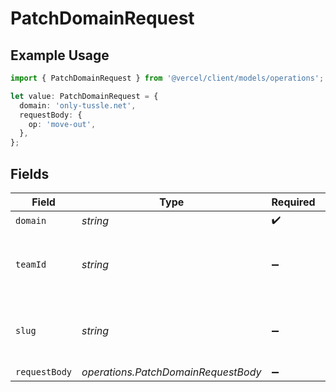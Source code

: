 # PatchDomainRequest

## Example Usage

```typescript
import { PatchDomainRequest } from '@vercel/client/models/operations';

let value: PatchDomainRequest = {
  domain: 'only-tussle.net',
  requestBody: {
    op: 'move-out',
  },
};
```

## Fields

| Field         | Type                                | Required           | Description                                              |
| ------------- | ----------------------------------- | ------------------ | -------------------------------------------------------- |
| `domain`      | _string_                            | :heavy_check_mark: | N/A                                                      |
| `teamId`      | _string_                            | :heavy_minus_sign: | The Team identifier to perform the request on behalf of. |
| `slug`        | _string_                            | :heavy_minus_sign: | The Team slug to perform the request on behalf of.       |
| `requestBody` | _operations.PatchDomainRequestBody_ | :heavy_minus_sign: | N/A                                                      |
